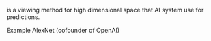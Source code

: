 is a viewing method for high dimensional space that AI system use for predictions.

Example AlexNet (cofounder of OpenAI)